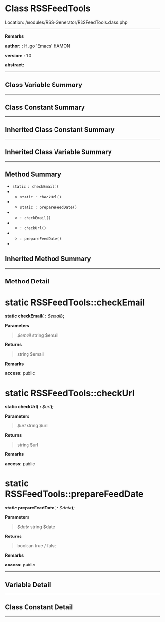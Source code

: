 # Class RSSFeedTools #





Location: /modules/RSS-Generator/RSSFeedTools.class.php


---



**Remarks**




**author:** : Hugo 'Emacs' HAMON

**version:** : 1.0

**abstract:**



---

## Class Variable Summary ##


---

## Class Constant Summary ##



---

## Inherited Class Constant Summary ##



---

## Inherited Class Variable Summary ##



---

## Method Summary ##

  * `static : checkEmail()`
  * 
    * `static : checkUrl()`
  * 
    * `static : prepareFeedDate()`
  * 
    * `: checkEmail()`
  * 
    * `: checkUrl()`
  * 
    * `: prepareFeedDate()`
  * 

## Inherited Method Summary ##


---

## Method Detail ##


# static RSSFeedTools::checkEmail #

**static checkEmail(**
**:**
_$email_**);**





**Parameters**
> _$email_ string $email

**Returns**
> string $email 

**Remarks**




**access:** public



# static RSSFeedTools::checkUrl #

**static checkUrl(**
**:**
_$url_**);**





**Parameters**
> _$url_ string $url

**Returns**
> string $url 

**Remarks**




**access:** public



# static RSSFeedTools::prepareFeedDate #

**static prepareFeedDate(**
**:**
_$date_**);**





**Parameters**
> _$date_ string $date

**Returns**
> boolean true / false 

**Remarks**




**access:** public





---


## Variable Detail ##


---

## Class Constant Detail ##



---

